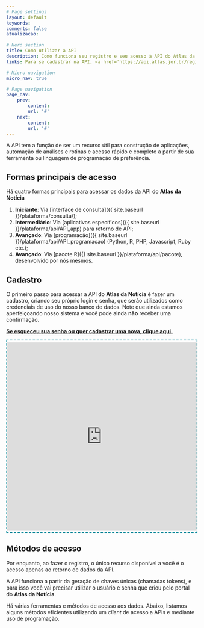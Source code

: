 ```yaml
---
# Page settings
layout: default
keywords:
comments: false
atualizacao:

# Hero section
title: Como utilizar a API
description: Como funciona seu registro e seu acesso à API do Atlas da Notícia
links: Para se cadastrar na API, <a href='https://api.atlas.jor.br/register' target='_blank'>clique aqui</a>. Acesse o GitHub do pacote R <a href='https://github.com/voltdatalab/newsatlasbr' target='_blank'>aqui</a>.

# Micro navigation
micro_nav: true

# Page navigation
page_nav:
    prev:
        content:
        url: '#'
    next:
        content:
        url: '#'
---
```


<style>
iframe{
  border: 2px dashed #008596;
  padding: 5px 0;
}
</style>

A API tem a função de ser um recurso útil para construção de aplicações, automação de análises e rotinas e acesso rápido e completo a partir de sua ferramenta ou linguagem de programação de preferência.

## Formas principais de acesso

Há quatro formas principais para acessar os dados da API do **Atlas da Notícia**

1. **Iniciante**: Via [interface de consulta]({{ site.baseurl }}/plataforma/consulta/);
2. **Intermediário**: Via [aplicativos específicos]({{ site.baseurl }}/plataforma/api/API_app) para retorno de API;
3. **Avançado**: Via [programação]({{ site.baseurl }}/plataforma/api/API_programacao) (Python, R, PHP, Javascript, Ruby etc.);
4. **Avançado**: Via [pacote R]({{ site.baseurl }}/plataforma/api/pacote), desenvolvido por nós mesmos.

## Cadastro
O primeiro passo para acessar a API do **Atlas da Notícia** é fazer um cadastro, criando seu próprio login e senha, que serão utilizados como credenciais de uso do nosso banco de dados. Note que ainda estamos aperfeiçoando nosso sistema e você pode ainda **não** receber uma confirmação.

<strong>[Se esqueceu sua senha ou quer cadastrar uma nova, clique aqui.](https://api.atlas.jor.br/password/reset)</strong>

<iframe src="https://api.atlas.jor.br/register" width="100%" height="500px" scrolling="no" seamless></iframe>

## Métodos de acesso
Por enquanto, ao fazer o registro, o único recurso disponível a você é o acesso apenas ao retorno de dados da API.  

A API funciona a partir da geração de chaves únicas (chamadas tokens), e para isso você vai precisar utilizar o usuário e senha que criou pelo portal do **Atlas da Notícia**.

Há várias ferramentas e métodos de acesso aos dados. Abaixo, listamos alguns métodos eficientes utilizando um _client_ de acesso a APIs e mediante uso de programação.
